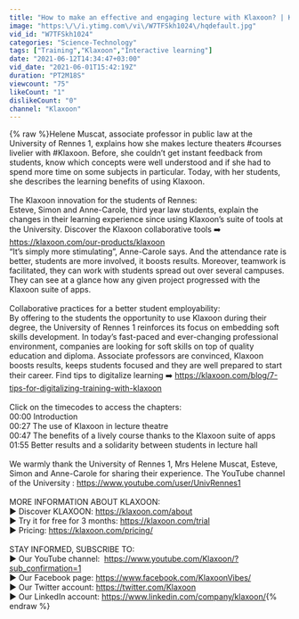 ```yaml
---
title: "How to make an effective and engaging lecture with Klaxoon? | Klaxoon tips"
image: "https:\/\/i.ytimg.com\/vi\/W7TFSkh1024\/hqdefault.jpg"
vid_id: "W7TFSkh1024"
categories: "Science-Technology"
tags: ["Training","Klaxoon","Interactive learning"]
date: "2021-06-12T14:34:47+03:00"
vid_date: "2021-06-01T15:42:19Z"
duration: "PT2M18S"
viewcount: "75"
likeCount: "1"
dislikeCount: "0"
channel: "Klaxoon"
---
```

{% raw %}Helene Muscat, associate professor in public law at the University of  Rennes 1, explains how she makes lecture theaters #courses livelier with #Klaxoon. Before, she couldn’t get instant feedback from students, know which concepts were well understood and if she had to spend more time on some subjects in particular. Today, with her students, she describes the learning benefits of using Klaxoon.<br /><br />The Klaxoon innovation for the students of Rennes:<br />Esteve, Simon and Anne-Carole, third year law students, explain the changes in their learning experience since using Klaxoon’s suite of tools at the University. Discover the Klaxoon collaborative tools ➡️ <a rel="nofollow" target="blank" href="https://klaxoon.com/our-products/klaxoon">https://klaxoon.com/our-products/klaxoon</a><br />“It’s simply more stimulating”, Anne-Carole says. And the attendance rate is better, students are more involved, it boosts results. Moreover, teamwork is facilitated, they can work with students spread out over several campuses. They can see at a glance how any given project progressed with the Klaxoon suite of apps.<br /><br />Collaborative practices for a better student employability:<br />By offering to the students the opportunity to use Klaxoon during their degree, the University of Rennes 1 reinforces its focus on embedding soft skills development. In today’s fast-paced and ever-changing professional environment, companies are looking for soft skills on top of quality education and diploma. Associate professors are convinced, Klaxoon boosts results, keeps students focused and they are well prepared to start their career. Find tips to digitalize learning ➡️ <a rel="nofollow" target="blank" href="https://klaxoon.com/blog/7-tips-for-digitalizing-training-with-klaxoon">https://klaxoon.com/blog/7-tips-for-digitalizing-training-with-klaxoon</a><br /><br />Click on the timecodes to access the chapters:<br />00:00 Introduction<br />00:27 The use of Klaxoon in lecture theatre<br />00:47 The benefits of a lively course thanks to the Klaxoon suite of apps<br />01:55 Better results and a solidarity between students in lecture hall<br /><br />We warmly thank the University of Rennes 1, Mrs Helene Muscat, Esteve, Simon and Anne-Carole for sharing their experience. The YouTube channel of the University : <a rel="nofollow" target="blank" href="https://www.youtube.com/user/UnivRennes1">https://www.youtube.com/user/UnivRennes1</a><br /><br />MORE INFORMATION ABOUT KLAXOON:<br />► Discover KLAXOON: <a rel="nofollow" target="blank" href="https://klaxoon.com/about">https://klaxoon.com/about</a><br />► Try it for free for 3 months: <a rel="nofollow" target="blank" href="https://klaxoon.com/trial">https://klaxoon.com/trial</a><br />► Pricing: <a rel="nofollow" target="blank" href="https://klaxoon.com/pricing/">https://klaxoon.com/pricing/</a><br /><br />STAY INFORMED, SUBSCRIBE TO:<br />► Our YouTube channel:  <a rel="nofollow" target="blank" href="https://www.youtube.com/Klaxoon/?sub_confirmation=1">https://www.youtube.com/Klaxoon/?sub_confirmation=1</a><br />► Our Facebook page: <a rel="nofollow" target="blank" href="https://www.facebook.com/KlaxoonVibes/">https://www.facebook.com/KlaxoonVibes/</a><br />► Our Twitter account: <a rel="nofollow" target="blank" href="https://twitter.com/Klaxoon">https://twitter.com/Klaxoon</a><br />► Our LinkedIn account: <a rel="nofollow" target="blank" href="https://www.linkedin.com/company/klaxoon/">https://www.linkedin.com/company/klaxoon/</a>{% endraw %}
